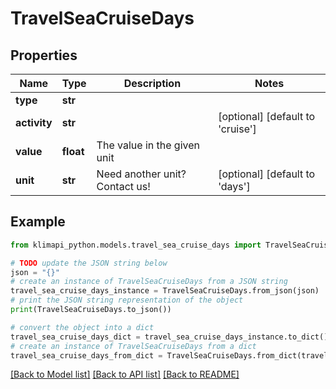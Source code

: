 # TravelSeaCruiseDays


## Properties

Name | Type | Description | Notes
------------ | ------------- | ------------- | -------------
**type** | **str** |  | 
**activity** | **str** |  | [optional] [default to 'cruise']
**value** | **float** | The value in the given unit | 
**unit** | **str** | Need another unit? Contact us! | [optional] [default to 'days']

## Example

```python
from klimapi_python.models.travel_sea_cruise_days import TravelSeaCruiseDays

# TODO update the JSON string below
json = "{}"
# create an instance of TravelSeaCruiseDays from a JSON string
travel_sea_cruise_days_instance = TravelSeaCruiseDays.from_json(json)
# print the JSON string representation of the object
print(TravelSeaCruiseDays.to_json())

# convert the object into a dict
travel_sea_cruise_days_dict = travel_sea_cruise_days_instance.to_dict()
# create an instance of TravelSeaCruiseDays from a dict
travel_sea_cruise_days_from_dict = TravelSeaCruiseDays.from_dict(travel_sea_cruise_days_dict)
```
[[Back to Model list]](../README.md#documentation-for-models) [[Back to API list]](../README.md#documentation-for-api-endpoints) [[Back to README]](../README.md)


